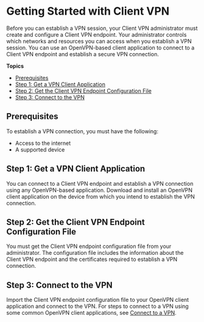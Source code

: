 # Getting Started with Client VPN<a name="user-getting-started"></a>

Before you can establish a VPN session, your Client VPN administrator must create and configure a Client VPN endpoint\. Your administrator controls which networks and resources you can access when you establish a VPN session\. You can use an OpenVPN\-based client application to connect to a Client VPN endpoint and establish a secure VPN connection\.

**Topics**
+ [Prerequisites](#install-prereq)
+ [Step 1: Get a VPN Client Application](#install-client)
+ [Step 2: Get the Client VPN Endpoint Configuration File](#get-config-file)
+ [Step 3: Connect to the VPN](#import-connect)

## Prerequisites<a name="install-prereq"></a>

To establish a VPN connection, you must have the following:
+ Access to the internet
+ A supported device

## Step 1: Get a VPN Client Application<a name="install-client"></a>

You can connect to a Client VPN endpoint and establish a VPN connection using any OpenVPN\-based application\. Download and install an OpenVPN client application on the device from which you intend to establish the VPN connection\.

## Step 2: Get the Client VPN Endpoint Configuration File<a name="get-config-file"></a>

You must get the Client VPN endpoint configuration file from your administrator\. The configuration file includes the information about the Client VPN endpoint and the certificates required to establish a VPN connection\.

## Step 3: Connect to the VPN<a name="import-connect"></a>

Import the Client VPN endpoint configuration file to your OpenVPN client application and connect to the VPN\. For steps to connect to a VPN using some common OpenVPN client applications, see [Connect to a VPN](connect.md)\.
